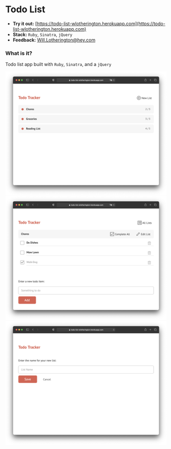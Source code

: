 # Todo List

* **Try it out:** [https://todo-list-wlotherington.herokuapp.com](https://todo-list-wlotherington.herokuapp.com)
* **Stack:** `Ruby`, `Sinatra`, `jQuery`
* **Feedback:** [Will.Lotherington@hey.com](Will.Lotherington@hey.com)

### What is it?
Todo list app built with `Ruby`, `Sinatra`, and a `jQuery`

![](public/images/01.png)
![](public/images/02.png)
![](public/images/03.png)